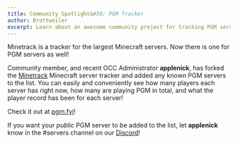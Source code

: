 ```yaml
---
title: Community Spotlight&#58; PGM Tracker
author: Brottweiler
excerpt: Learn about an awesome community project for tracking PGM servers.
---
```


Minetrack is a tracker for the largest Minecraft servers. Now there is one for PGM servers as well!

Community member, and recent OCC Administrator **applenick**, has forked the [Minetrack](https://www.minetrack.me/) Minecraft server tracker and added any known PGM servers to the list. You can easily and conveniently see how many players each server has right now, how many are playing PGM in total, and what the player record has been for each server!

Check it out at [pgm.fyi](https://pgm.fyi/)!

If you want your *public* PGM server to be added to the list, let **applenick** know in the #servers channel on our [Discord](https://oc.tc/discord)!
